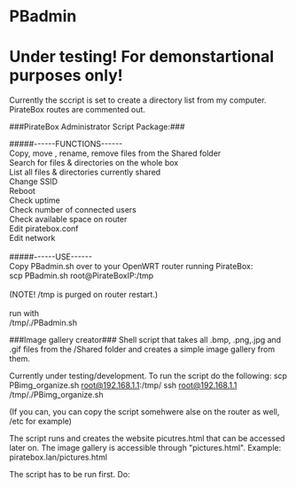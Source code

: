 PBadmin
=======
# Under testing! For demonstartional purposes only! #

Currently the sccript is set to create a directory list from my computer. 
PirateBox routes are commented out.

###PirateBox Administrator Script Package:###

#####------FUNCTIONS------<br>
Copy, move , rename, remove files from the Shared folder<br>
Search for files & directories on the whole box<br>
List all files & directories currently shared<br>
Change SSID<br>
Reboot<br>
Check uptime<br>
Check number of connected users<br>
Check available space on router<br>
Edit piratebox.conf<br>
Edit network<br>
<br>
#####------USE------<br>
Copy PBadmin.sh over to your OpenWRT router running PirateBox:<br>
scp PBadmin.sh root@PirateBoxIP:/tmp<br>
<br>
(NOTE! /tmp is purged on router restart.)<br>
<br>
run with<br>
/tmp/./PBadmin.sh<br>

###Image gallery creator###
Shell script that takes all .bmp, .png,.jpg and .gif files from the /Shared folder and creates a simple 
image gallery from them.

Currently under testing/development.
To run the script do the following:
scp PBimg_organize.sh root@192.168.1.1:/tmp/
ssh root@192.168.1.1
/tmp/./PBimg_organize.sh

(If you can, you can copy the script somehwere alse on the router as well, /etc for example)

The script runs and creates the website picutres.html that can be accessed later on.
The image gallery is accessible through "pictures.html".
Example: piratebox.lan/pictures.html

The script has to be run first. Do:
